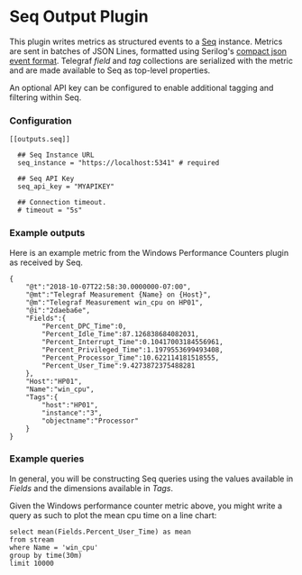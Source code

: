# Seq Output Plugin

This plugin writes metrics as structured events to a [Seq](http://www.getseq.net/) instance. Metrics are sent in batches of JSON Lines, formatted using Serilog's [compact json event format](https://github.com/serilog/serilog-formatting-compact). Telegraf _field_ and _tag_ collections are serialized with the metric and are made available to Seq as top-level properties.

An optional API key can be configured to enable additional tagging and filtering within Seq.

### Configuration

```
[[outputs.seq]]

  ## Seq Instance URL
  seq_instance = "https://localhost:5341" # required

  ## Seq API Key
  seq_api_key = "MYAPIKEY"

  ## Connection timeout.
  # timeout = "5s"
```

### Example outputs
Here is an example metric from the Windows Performance Counters plugin as received by Seq.
```
{
    "@t":"2018-10-07T22:58:30.0000000-07:00",
    "@mt":"Telegraf Measurement {Name} on {Host}",
    "@m":"Telegraf Measurement win_cpu on HP01",
    "@i":"2daeba6e",
    "Fields":{
        "Percent_DPC_Time":0,
        "Percent_Idle_Time":87.126838684082031,
        "Percent_Interrupt_Time":0.10417003184556961,
        "Percent_Privileged_Time":1.1979553699493408,
        "Percent_Processor_Time":10.622114181518555,
        "Percent_User_Time":9.4273872375488281
    },
    "Host":"HP01",
    "Name":"win_cpu",
    "Tags":{
        "host":"HP01",
        "instance":"3",
        "objectname":"Processor"
    }
}

```

### Example queries
In general, you will be constructing Seq queries using the values available in _Fields_ and the dimensions available in _Tags_.

Given the Windows performance counter metric above, you might write a query as such to plot the mean cpu time on a line chart:

```
select mean(Fields.Percent_User_Time) as mean
from stream 
where Name = 'win_cpu'
group by time(30m)
limit 10000
```